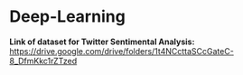 # Deep-Learning

**Link of dataset for Twitter Sentimental Analysis:**
https://drive.google.com/drive/folders/1t4NCcttaSCcGateC-8_DfmKkc1rZTzed

